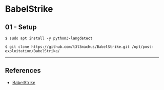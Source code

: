# BabelStrike

## 01 - Setup

```
$ sudo apt install -y python3-langdetect
```

```
$ git clone https://github.com/t3l3machus/BabelStrike.git /opt/post-exploitation/BabelStrike/
```

---
## References

- [BabelStrike](https://github.com/t3l3machus/BabelStrike)